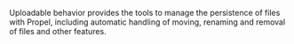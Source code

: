 Uploadable behavior provides the tools to manage the persistence of files with Propel, including automatic handling of moving, renaming and removal of files and other features.